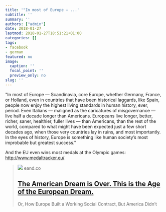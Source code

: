 ```yaml
---
title: '"In most of Europe — ...'
subtitle: ''
summary: ''
authors: ["admin"]
date: 2018-01-27
lastmod: 2018-01-27T18:51:21+01:00
categories: []
tags:
- facebook
- german
featured: no
image:
  caption: ''
  focal_point: ''
  preview_only: no
slug: ''
---
```

"In most of Europe — Scandinavia, core Europe, whether Germany, France, or Holland, even in countries that have been historical laggards, like Spain, people now enjoy the highest living standards in human history, ever, period. Even Italians — maligned as the caricatures of misgovernance — live half a decade longer than Americans. Europeans live longer, better, richer, saner, healthier, fuller lives — than Americans, than the rest of the world, compared to what might have been expected just a few short decades ago, when those very countries lay in ruins, and most importantly. In the eyes of history, Europe is something like human society’s most improbable but greatest success."

And the EU even wins most medals at the Olympic games: http://www.medaltracker.eu/
> [![](https://miro.medium.com/max/1200/1*C5iY0uUNeqCc1A3QgGC4yA.jpeg)](https://eand.co/the-american-dream-is-over-this-is-the-age-of-the-european-dream-71c668bef945)
> eand.co
> ## [The American Dream is Over. This is the Age of the European Dream.](https://eand.co/the-american-dream-is-over-this-is-the-age-of-the-european-dream-71c668bef945)
>
>Or, How Europe Built a Working Social Contract, But America Didn’t


